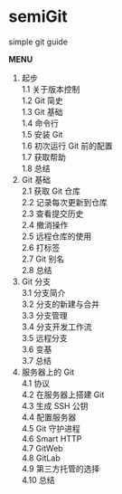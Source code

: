 # semiGit
simple git guide
 
<strong>MENU</strong>
1. 起步<br/>
  1.1 关于版本控制<br/>
  1.2 Git 简史<br/>
  1.3 Git 基础<br/>
  1.4 命令行<br/>
  1.5 安装 Git<br/>
  1.6 初次运行 Git 前的配置<br/>
  1.7 获取帮助<br/>
  1.8 总结<br/>
2. Git 基础<br/>
  2.1 获取 Git 仓库<br/>
  2.2 记录每次更新到仓库<br/>
  2.3 查看提交历史<br/>
  2.4 撤消操作<br/>
  2.5 远程仓库的使用<br/>
  2.6 打标签<br/>
  2.7 Git 别名<br/>
  2.8 总结<br/>
3. Git 分支<br/>
  3.1 分支简介<br/>
  3.2 分支的新建与合并<br/>
  3.3 分支管理<br/>
  3.4 分支开发工作流<br/>
  3.5 远程分支<br/>
  3.6 变基<br/>
  3.7 总结<br/>
4. 服务器上的 Git<br/>
  4.1 协议<br/>
  4.2 在服务器上搭建 Git<br/>
  4.3 生成 SSH 公钥<br/>
  4.4 配置服务器<br/>
  4.5 Git 守护进程<br/>
  4.6 Smart HTTP<br/>
  4.7 GitWeb<br/>
  4.8 GitLab<br/>
  4.9 第三方托管的选择<br/>
  4.10 总结<br/>
